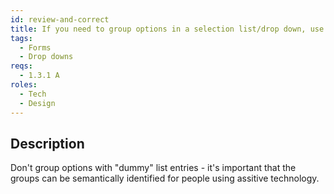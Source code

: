 ```yaml
---
id: review-and-correct
title: If you need to group options in a selection list/drop down, use optgroup
tags:
  - Forms
  - Drop downs
reqs:
  - 1.3.1 A
roles:
  - Tech
  - Design
---
```


## Description

Don't group options with "dummy" list entries - it's important that the groups can be semantically identified for people using assitive technology.
